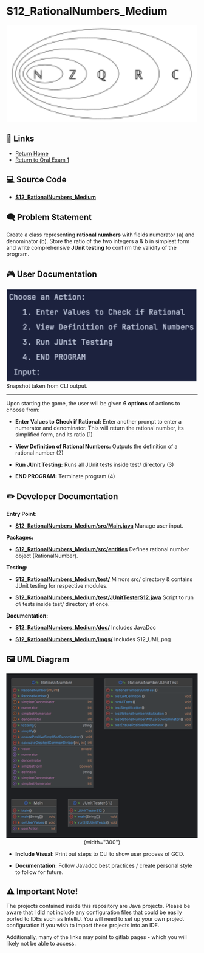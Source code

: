 # S12_RationalNumbers_Medium
<div align="center">
  <img src="./img/1.png" alt="Rational Number" width="500"/>
</div>

## **🔗 Links**
- [Return Home](Home)
- [Return to Oral Exam 1](https://class-git.engineering.uiowa.edu/swd2024fall/mnkrueger/-/wikis/Landing-Page/Oral-Exam-1)

## **💻 Source Code**
- [**S12_RationalNumbers_Medium**](https://class-git.engineering.uiowa.edu/swd2024fall/mnkrueger/-/tree/master/oral_exam1/S12_RationalNumbers_Medium?ref_type=heads)

## **🗨️ Problem Statement**
Create a class representing **rational numbers** with fields numerator (a) and denominator (b). Store the ratio of the two integers a & b in simplest form and write comprehensive **JUnit testing** to confirm the validity of the program.
 
## **🎮 User Documentation**
<div align="center">
<img src="./img/2.png" alt="CLI Output" />
</div> Snapshot taken from CLI output.

---
Upon starting the game, the user will be given **6 options** of actions to choose from: 
- **Enter Values to Check if Rational:** Enter another prompt to enter a numerator and denominator. This will return the rational number, its simplified form, and its ratio (1) 

- **View Definition of Rational Numbers:** Outputs the definition of a rational number (2) 

- **Run JUnit Testing:** Runs all JUnit tests inside test/ directory (3) 

- **END PROGRAM:** Terminate program (4) 

## **✏️ Developer Documentation**
**Entry Point:**
- [**S12_RationalNumbers_Medium/src/Main.java**](https://class-git.engineering.uiowa.edu/swd2024fall/mnkrueger/-/blob/master/oral_exam1/S12_RationalNumbers_Medium/src/Main.java?ref_type=heads) Manage user input.

**Packages:**
- [**S12_RationalNumbers_Medium/src/entities**](https://class-git.engineering.uiowa.edu/swd2024fall/mnkrueger/-/tree/master/oral_exam1/S12_RationalNumbers_Medium/src/numbers?ref_type=heads) Defines rational number object (RationalNumber).

**Testing:** 
- [**S12_RationalNumbers_Medium/test/**](https://class-git.engineering.uiowa.edu/swd2024fall/mnkrueger/-/tree/master/oral_exam1/S12_RationalNumbers_Medium/test?ref_type=heads) Mirrors src/ directory & contains JUnit testing for respective modules.

- [**S12_RationalNumbers_Medium/test/JUnitTesterS12.java**](https://class-git.engineering.uiowa.edu/swd2024fall/mnkrueger/-/blob/master/oral_exam1/S12_RationalNumbers_Medium/src/test/JUnitTesterS12.java?ref_type=heads) Script to run _all_ tests inside test/ directory at once.

**Documentation:**
- [**S12_RationalNumbers_Medium/doc/**](https://class-git.engineering.uiowa.edu/swd2024fall/mnkrueger/-/tree/master/oral_exam1/S12_RationalNumbers_Medium/doc?ref_type=heads) Includes JavaDoc

- [**S12_RationalNumbers_Medium/imgs/**](https://class-git.engineering.uiowa.edu/swd2024fall/mnkrueger/-/tree/master/oral_exam1/S12_RationalNumbers_Medium/imgs?ref_type=heads) Includes S12_UML.png

## 🖼️ UML Diagram
<div align="center">

![UML](./img/S12_UML.png){width="300"}
</div>


- **Include Visual:** Print out steps to CLI to show user process of GCD. 

- **Documentation:** Follow Javadoc best practices / create personal style to follow for future.

## ⚠️ Important Note!

The projects contained inside this repository are Java projects. Please be aware that I did not include any configuration files that could be easily ported to IDEs such as IntelliJ. You will need to set up your own project configuration if you wish to import these projects into an IDE.
 
Additionally, many of the links may point to gitlab pages - which you will likely not be able to access.